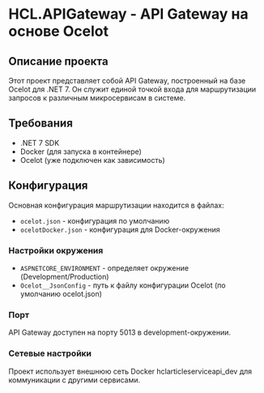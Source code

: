 # HCL.APIGateway - API Gateway на основе Ocelot

## Описание проекта
Этот проект представляет собой API Gateway, построенный на базе Ocelot для .NET 7. Он служит единой точкой входа для маршрутизации запросов к различным микросервисам в системе.

## Требования
- .NET 7 SDK
- Docker (для запуска в контейнере)
- Ocelot (уже подключен как зависимость)

## Конфигурация
Основная конфигурация маршрутизации находится в файлах:
- `ocelot.json` - конфигурация по умолчанию
- `ocelotDocker.json` - конфигурация для Docker-окружения

### Настройки окружения
- `ASPNETCORE_ENVIRONMENT` - определяет окружение (Development/Production)
- `Ocelot__JsonConfig` - путь к файлу конфигурации Ocelot (по умолчанию ocelot.json)

### Порт
API Gateway доступен на порту 5013 в development-окружении.

### Сетевые настройки
Проект использует внешнюю сеть Docker hclarticleserviceapi_dev для коммуникации с другими сервисами.
